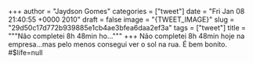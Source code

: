 
+++
author = "Jaydson Gomes"
categories = ["tweet"]
date = "Fri Jan 08 21:40:55 +0000 2010"
draft = false
image = "{TWEET_IMAGE}"
slug = "29d50c17d772b939885e1cb4ae3bfea6daa2ef3a"
tags = ["tweet"]
title = """Não completei 8h 48min ho..."""
+++
Não completei 8h 48min hoje na empresa...mas pelo menos consegui ver o sol na rua. É bem bonito. #$life=null

